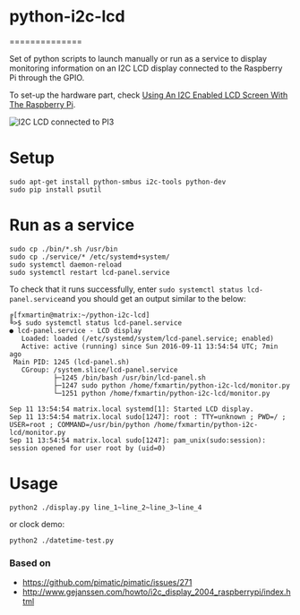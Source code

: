 # python-i2c-lcd
==============

Set of python scripts to launch manually or run as a service to display monitoring information on an I2C LCD display connected to the Raspberry Pi through the GPIO.

To set-up the hardware part, check [Using An I2C Enabled LCD Screen With The Raspberry Pi](https://fxmartin.github.io/How-to-set-up-a-LCD-display/).

![I2C LCD connected to PI3](https://fxmartin.github.io/images/2016-09-10-How-to-set-up-a-LCD-display.jpg)

# Setup

```
sudo apt-get install python-smbus i2c-tools python-dev
sudo pip install psutil
```

# Run as a service

```
sudo cp ./bin/*.sh /usr/bin
sudo cp ./service/* /etc/systemd+system/
sudo systemctl daemon-reload
sudo systemctl restart lcd-panel.service
```

To check that it runs successfully, enter ```sudo systemctl status lcd-panel.service```and you should get an output similar to the below:

```
╔[fxmartin@matrix:~/python-i2c-lcd]
╚>$ sudo systemctl status lcd-panel.service
● lcd-panel.service - LCD display
   Loaded: loaded (/etc/systemd/system/lcd-panel.service; enabled)
   Active: active (running) since Sun 2016-09-11 13:54:54 UTC; 7min ago
 Main PID: 1245 (lcd-panel.sh)
   CGroup: /system.slice/lcd-panel.service
           ├─1245 /bin/bash /usr/bin/lcd-panel.sh
           ├─1247 sudo python /home/fxmartin/python-i2c-lcd/monitor.py
           └─1251 python /home/fxmartin/python-i2c-lcd/monitor.py

Sep 11 13:54:54 matrix.local systemd[1]: Started LCD display.
Sep 11 13:54:54 matrix.local sudo[1247]: root : TTY=unknown ; PWD=/ ; USER=root ; COMMAND=/usr/bin/python /home/fxmartin/python-i2c-lcd/monitor.py
Sep 11 13:54:54 matrix.local sudo[1247]: pam_unix(sudo:session): session opened for user root by (uid=0)
```

# Usage

```
python2 ./display.py line_1~line_2~line_3~line_4
```

or clock demo:


```
python2 ./datetime-test.py
```

### Based on
*  https://github.com/pimatic/pimatic/issues/271
*  http://www.gejanssen.com/howto/i2c_display_2004_raspberrypi/index.html
